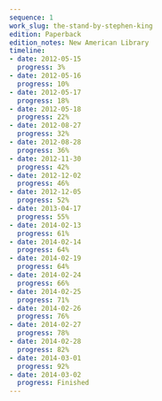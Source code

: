```yaml
---
sequence: 1
work_slug: the-stand-by-stephen-king
edition: Paperback
edition_notes: New American Library
timeline:
- date: 2012-05-15
  progress: 3%
- date: 2012-05-16
  progress: 10%
- date: 2012-05-17
  progress: 18%
- date: 2012-05-18
  progress: 22%
- date: 2012-08-27
  progress: 32%
- date: 2012-08-28
  progress: 36%
- date: 2012-11-30
  progress: 42%
- date: 2012-12-02
  progress: 46%
- date: 2012-12-05
  progress: 52%
- date: 2013-04-17
  progress: 55%
- date: 2014-02-13
  progress: 61%
- date: 2014-02-14
  progress: 64%
- date: 2014-02-19
  progress: 64%
- date: 2014-02-24
  progress: 66%
- date: 2014-02-25
  progress: 71%
- date: 2014-02-26
  progress: 76%
- date: 2014-02-27
  progress: 78%
- date: 2014-02-28
  progress: 82%
- date: 2014-03-01
  progress: 92%
- date: 2014-03-02
  progress: Finished
---
```


